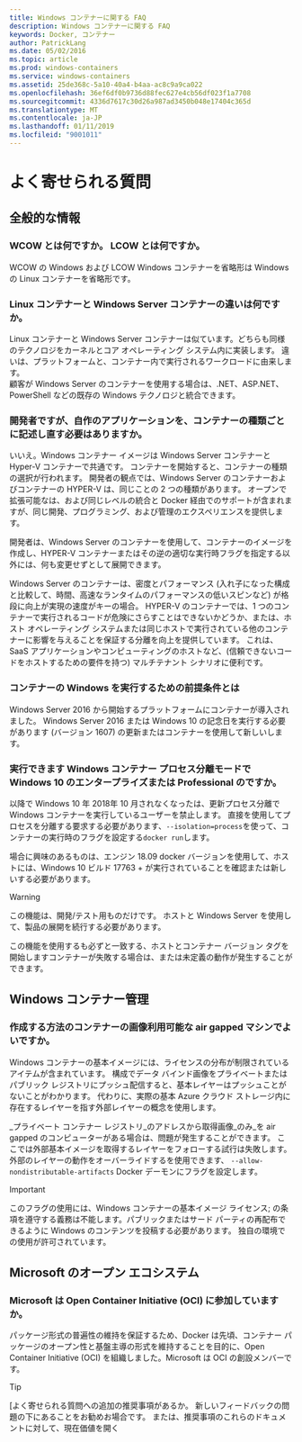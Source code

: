 ```yaml
---
title: Windows コンテナーに関する FAQ
description: Windows コンテナーに関する FAQ
keywords: Docker, コンテナー
author: PatrickLang
ms.date: 05/02/2016
ms.topic: article
ms.prod: windows-containers
ms.service: windows-containers
ms.assetid: 25de368c-5a10-40a4-b4aa-ac8c9a9ca022
ms.openlocfilehash: 36ef6df0b9736d88fec627e4cb56df023f1a7708
ms.sourcegitcommit: 4336d7617c30d26a987ad3450b048e17404c365d
ms.translationtype: MT
ms.contentlocale: ja-JP
ms.lasthandoff: 01/11/2019
ms.locfileid: "9001011"
---
```

# <a name="frequently-asked-questions"></a>よく寄せられる質問

## <a name="general"></a>全般的な情報

### <a name="what-is-wcow-what-is-lcow"></a>WCOW とは何ですか。 LCOW とは何ですか。

WCOW の Windows および LCOW Windows コンテナーを省略形は Windows の Linux コンテナーを省略形です。

### <a name="what-is-the-difference-between-linux-and-windows-server-containers"></a>Linux コンテナーと Windows Server コンテナーの違いは何ですか。

Linux コンテナーと Windows Server コンテナーは似ています。どちらも同様のテクノロジをカーネルとコア オペレーティング システム内に実装します。 違いは、プラットフォームと、コンテナー内で実行されるワークロードに由来します。  
顧客が Windows Server のコンテナーを使用する場合は、.NET、ASP.NET、PowerShell などの既存の Windows テクノロジと統合できます。

### <a name="as-a-developer-do-i-have-to-re-write-my-app-for-each-type-of-container"></a>開発者ですが、自作のアプリケーションを、コンテナーの種類ごとに記述し直す必要はありますか。

いいえ。Windows コンテナー イメージは Windows Server コンテナーと Hyper-V コンテナーで共通です。 コンテナーを開始すると、コンテナーの種類の選択が行われます。 開発者の観点では、Windows Server のコンテナーおよびコンテナーの HYPER-V は、同じことの 2 つの種類があります。 オープンで拡張可能なは、および同じレベルの統合と Docker 経由でのサポートが含まれますが、同じ開発、プログラミング、および管理のエクスペリエンスを提供します。

開発者は、Windows Server のコンテナーを使用して、コンテナーのイメージを作成し、HYPER-V コンテナーまたはその逆の適切な実行時フラグを指定する以外には、何も変更せずとして展開できます。

Windows Server のコンテナーは、密度とパフォーマンス (入れ子になった構成と比較して、時間、高速なランタイムのパフォーマンスの低いスピンなど) が格段に向上が実現の速度がキーの場合。 HYPER-V のコンテナーでは、1 つのコンテナーで実行されるコードが危険にさらすことはできないかどうか、または、ホスト オペレーティング システムまたは同じホストで実行されている他のコンテナーに影響を与えることを保証する分離を向上を提供しています。 これは、SaaS アプリケーションやコンピューティングのホストなど、(信頼できないコードをホストするための要件を持つ) マルチテナント シナリオに便利です。

### <a name="what-are-the-prerequisites-for-running-containers-on-windows"></a>コンテナーの Windows を実行するための前提条件とは

Windows Server 2016 から開始するプラットフォームにコンテナーが導入されました。 Windows Server 2016 または Windows 10 の記念日を実行する必要があります (バージョン 1607) の更新またはコンテナーを使用して新しいします。

### <a name="can-i-run-windows-containers-in-process-isolated-mode-on-windows-10-enterprise-or-professional"></a>実行できます Windows コンテナー プロセス分離モードで Windows 10 のエンタープライズまたは Professional のですか。

以降で Windows 10 年 2018年 10 月されなくなったは、更新プロセス分離で Windows コンテナーを実行しているユーザーを禁止します。 直接を使用してプロセスを分離する要求する必要があります、`--isolation=process`を使って、コンテナーの実行時のフラグを設定する`docker run`します。

場合に興味のあるものは、エンジン 18.09 docker バージョンを使用して、ホストには、Windows 10 ビルド 17763 + が実行されていることを確認または新しいする必要があります。

> [!WARNING]
> この機能は、開発/テスト用ものだけです。 ホストと Windows Server を使用して、製品の展開を続行する必要があります。
>
> この機能を使用するも必ずと一致する、ホストとコンテナー バージョン タグを開始しますコンテナーが失敗する場合は、または未定義の動作が発生することができます。

## <a name="windows-container-management"></a>Windows コンテナー管理

### <a name="how-do-i-make-my-container-images-available-on-air-gapped-machines"></a>作成する方法のコンテナーの画像利用可能な air gapped マシンでよいですか。

Windows コンテナーの基本イメージには、ライセンスの分布が制限されているアイテムが含まれています。 構成でデータ バインド画像をプライベートまたはパブリック レジストリにプッシュ配信すると、基本レイヤーはプッシュことがないことがわかります。 代わりに、実際の基本 Azure クラウド ストレージ内に存在するレイヤーを指す外部レイヤーの概念を使用します。

_プライベート コンテナー レジストリ_のアドレスから取得画像_のみ_を air gapped のコンピューターがある場合は、問題が発生することができます。 ここでは外部基本イメージを取得するレイヤーをフォローする試行は失敗します。 外部のレイヤーの動作をオーバーライドするを使用できます、 `--allow-nondistributable-artifacts` Docker デーモンにフラグを設定します。

> [!IMPORTANT]
> このフラグの使用には、Windows コンテナーの基本イメージ ライセンス; の条項を遵守する義務は不能します。パブリックまたはサード パーティの再配布できるように Windows のコンテンツを投稿する必要があります。 独自の環境での使用が許可されています。

## <a name="microsofts-open-ecosystem"></a>Microsoft のオープン エコシステム

### <a name="is-microsoft-participating-in-the-open-container-initiative-oci"></a>Microsoft は Open Container Initiative (OCI) に参加していますか。

パッケージ形式の普遍性の維持を保証するため、Docker は先頃、コンテナー パッケージのオープン性と基盤主導の形式を維持することを目的に、Open Container Initiative (OCI) を組織しました。Microsoft は OCI の創設メンバーです。

> [!TIP]
> [よく寄せられる質問への追加の推奨事項があるか。 新しいフィードバックの問題の下にあることをお勧めお場合です。 または、推奨事項のこれらのドキュメントに対して、現在価値を開く
